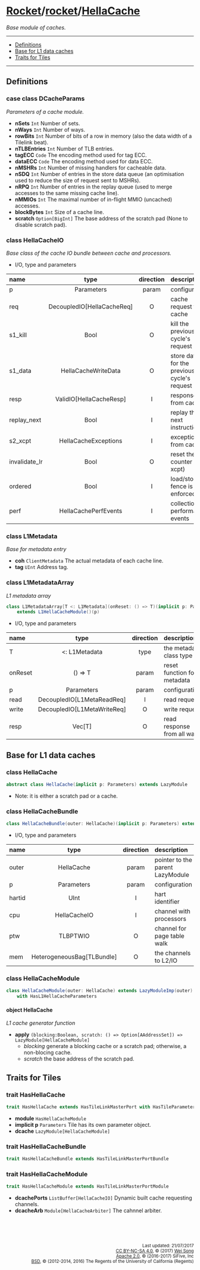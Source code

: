 [Rocket](../Readme.md)/[rocket](../rocket.md)/[HellaCache](https://github.com/freechipsproject/rocket-chip/blob/master/src/main/scala/rocket/HellaCache.scala)
========================
*Base module of caches.*

*****************

+ [Definitions](#definitions)
+ [Base for L1 data caches](#base-for-l1-data-caches)
+ [Traits for Tiles](#traits-for-tiles)

*****************

## Definitions

### case class DCacheParams
*Parameters of a cache module.*

+ **nSets** `Int` Number of sets.
+ **nWays** `Int` Number of ways.
+ **rowBits** `Int` Number of bits of a row in memory (also the data width of a Tilelink beat).
+ **nTLBEntries** `Int` Number of TLB entries.
+ **tagECC** `Code` The encoding method used for tag ECC.
+ **dataECC** `Code` The encoding method used for data ECC.
+ **nMSHRs** `Int` Number of missing handlers for cacheable data.
+ **nSDQ** `Int` Number of entries in the store data queue (an optimisation used to reduce the size of request sent to MSHRs).
+ **nRPQ** `Int` Number of entries in the replay queue (used to merge accesses to the same missing cache line).
+ **nMMIOs** `Int` The maximal number of in-flight MMIO (uncached) accesses.
+ **blockBytes** `Int` Size of a cache line.
+ **scratch** `Option[BigInt]` The base address of the scratch pad (None to disable scratch pad).

### class HellaCacheIO
*Base class of the cache IO bundle between cache and processors.*

+ I/O, type and parameters

| name                   | type             | direction  | description                           |
| :---                   | :--:             | :--:       | :---                                  |
| p                      | Parameters       | param      | configuration                         |
| req                    | DecoupledIO[HellaCacheReq] | O | cache request to cache               |
| s1\_kill               | Bool             | O          | kill the previous cycle's request     |
| s1\_data               | HellaCacheWriteData | O       | store data for the previous cycle's request |
| resp                   | ValidIO[HellaCacheResp] | I   | response from cache                   |
| replay\_next           | Bool             | I          | replay the next instruction           |
| s2\_xcpt               | HellaCacheExceptions | I      | exceptions from cache                 |
| invalidate\_lr         | Bool             | O          | reset the lr counter (wb xcpt)        |
| ordered                | Bool             | I          | load/store fence is enforced          |
| perf                   | HellaCachePerfEvents | I      | collection performance events         |

### class L1Metadata
*Base for metadata entry*

+ **coh** `ClientMetadata` The actual metadata of each cache line.
+ **tag** `UInt` Address tag.

### class L1MetadataArray
*L1 metadata array*

~~~scala
class L1MetadataArray[T <: L1Metadata](onReset: () => T)(implicit p: Parameters)
    extends L1HellaCacheModule()(p)
~~~

+ I/O, type and parameters

| name                   | type             | direction  | description                           |
| :---                   | :--:             | :--:       | :---                                  |
| T                      | <: L1Metadata    | type       | the metadata class type               |
| onReset                | () => T          | param      | reset function for metadata           |
| p                      | Parameters       | param      | configuration                         |
| read                   | DecoupledIO[L1MetaReadReq] | I | read request                         |
| write                  | DecoupledIO[L1MetaWriteReq] | O | write request                       |
| resp                   | Vec[T]           | O          | read response from all ways           |


## Base for L1 data caches

### class HellaCache

~~~scala
abstract class HellaCache(implicit p: Parameters) extends LazyModule
~~~

+ Note: it is either a scratch pad or a cache.

### class HellaCacheBundle

~~~scala
class HellaCacheBundle(outer: HellaCache)(implicit p: Parameters) extends CoreBundle()(p)
~~~

+ I/O, type and parameters

| name                   | type             | direction  | description                           |
| :---                   | :--:             | :--:       | :---                                  |
| outer                  | HellaCache       | param      | pointer to the parent LazyModule      |
| p                      | Parameters       | param      | configuration                         |
| hartid                 | UInt             | I          | hart identifier                       |
| cpu                    | HellaCacheIO     | I          | channel with processors               |
| ptw                    | TLBPTWIO         | O          | channel for page table walk           |
| mem                    | HeterogeneousBag[TLBundle] | O | the channels to L2/IO                |

### class HellaCacheModule

~~~scala
class HellaCacheModule(outer: HellaCache) extends LazyModuleImp(outer)
    with HasL1HellaCacheParameters
~~~

#### object HellaCache
*L1 cache generator function*

+ **apply** `(blocking:Boolean, scratch: () => Option[AAddressSet]) => LazyModule[HellaCacheModule]`
  + *blocking* generate a blocking cache or a scratch pad; otherwise, a non-blocing cache.
  + *scratch* the base address of the scratch pad.


## Traits for Tiles

### trait HasHellaCache

~~~scala
trait HasHellaCache extends HasTileLinkMasterPort with HasTileParameters
~~~

+ **module** `HasHellaCacheModule`
+ **implicit p** `Parameters` Tile has its own parameter object.
+ **dcache** `LazyModule[HellaCacheModule]`

### trait HasHellaCacheBundle

~~~scala
trait HasHellaCacheBundle extends HasTileLinkMasterPortBundle
~~~

### trait HasHellaCacheModule

~~~scala
trait HasHellaCacheModule extends HasTileLinkMasterPortModule
~~~

+ **dcachePorts** `ListBuffer[HellaCacheIO]` Dynamic built cache requesting channels.
+ **dcacheArb** `Module[HellaCacheArbiter]` The cahnnel arbiter.



<br><br><br><p align="right">
<sub>
Last updated: 21/07/2017<br>
[CC BY-NC-SA 4.0](https://creativecommons.org/licenses/by-nc-sa/4.0/), &copy; (2017) [Wei Song](mailto:wsong83@gmail.com)<br>
[Apache 2.0](https://github.com/freechipsproject/rocket-chip/blob/master/LICENSE.SiFive), &copy; (2016-2017) SiFive, Inc<br>
[BSD](https://github.com/freechipsproject/rocket-chip/blob/master/LICENSE.Berkeley), &copy; (2012-2014, 2016) The Regents of the University of California (Regents)
</sub>
</p>
